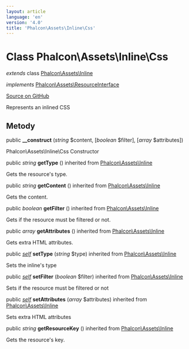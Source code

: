 ```yaml
---
layout: article
language: 'en'
version: '4.0'
title: 'Phalcon\Assets\Inline\Css'
---
```

# Class **Phalcon\Assets\Inline\Css**

*extends* class [Phalcon\Assets\Inline](Phalcon_Assets_Inline)

*implements* [Phalcon\Assets\ResourceInterface](Phalcon_Assets_ResourceInterface)

<a href="https://github.com/phalcon/cphalcon/tree/v4.0.0/phalcon/assets/inline/css.zep" class="btn btn-default btn-sm">Source on GitHub</a>

Represents an inlined CSS

## Metody

public **__construct** (*string* $content, [*boolean* $filter], [*array* $attributes])

Phalcon\Assets\Inline\Css Constructor

public *string* **getType** () inherited from [Phalcon\Assets\Inline](Phalcon_Assets_Inline)

Gets the resource's type.

public *string* **getContent** () inherited from [Phalcon\Assets\Inline](Phalcon_Assets_Inline)

Gets the content.

public *boolean* **getFilter** () inherited from [Phalcon\Assets\Inline](Phalcon_Assets_Inline)

Gets if the resource must be filtered or not.

public *array* **getAttributes** () inherited from [Phalcon\Assets\Inline](Phalcon_Assets_Inline)

Gets extra HTML attributes.

public [*self*](Phalcon_Assets_Inline_Css) **setType** (*string* $type) inherited from [Phalcon\Assets\Inline](Phalcon_Assets_Inline)

Sets the inline's type

public [*self*](Phalcon_Assets_Inline_Css) **setFilter** (*boolean* $filter) inherited from [Phalcon\Assets\Inline](Phalcon_Assets_Inline)

Sets if the resource must be filtered or not

public [*self*](Phalcon_Assets_Inline_Css) **setAttributes** (*array* $attributes) inherited from [Phalcon\Assets\Inline](Phalcon_Assets_Inline)

Sets extra HTML attributes

public *string* **getResourceKey** () inherited from [Phalcon\Assets\Inline](Phalcon_Assets_Inline)

Gets the resource's key.